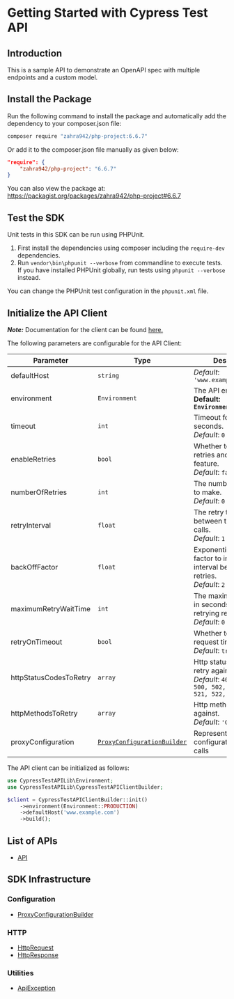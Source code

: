 
# Getting Started with Cypress Test API

## Introduction

This is a sample API to demonstrate an OpenAPI spec with multiple endpoints and a custom model.

## Install the Package

Run the following command to install the package and automatically add the dependency to your composer.json file:

```bash
composer require "zahra942/php-project:6.6.7"
```

Or add it to the composer.json file manually as given below:

```json
"require": {
    "zahra942/php-project": "6.6.7"
}
```

You can also view the package at:
https://packagist.org/packages/zahra942/php-project#6.6.7

## Test the SDK

Unit tests in this SDK can be run using PHPUnit.

1. First install the dependencies using composer including the `require-dev` dependencies.
2. Run `vendor\bin\phpunit --verbose` from commandline to execute tests. If you have installed PHPUnit globally, run tests using `phpunit --verbose` instead.

You can change the PHPUnit test configuration in the `phpunit.xml` file.

## Initialize the API Client

**_Note:_** Documentation for the client can be found [here.](https://www.github.com/ZahraN444/php-reportestingggggg/tree/6.6.7/doc/client.md)

The following parameters are configurable for the API Client:

| Parameter | Type | Description |
|  --- | --- | --- |
| defaultHost | `string` | *Default*: `'www.example.com'` |
| environment | `Environment` | The API environment. <br> **Default: `Environment.PRODUCTION`** |
| timeout | `int` | Timeout for API calls in seconds.<br>*Default*: `0` |
| enableRetries | `bool` | Whether to enable retries and backoff feature.<br>*Default*: `false` |
| numberOfRetries | `int` | The number of retries to make.<br>*Default*: `0` |
| retryInterval | `float` | The retry time interval between the endpoint calls.<br>*Default*: `1` |
| backOffFactor | `float` | Exponential backoff factor to increase interval between retries.<br>*Default*: `2` |
| maximumRetryWaitTime | `int` | The maximum wait time in seconds for overall retrying requests.<br>*Default*: `0` |
| retryOnTimeout | `bool` | Whether to retry on request timeout.<br>*Default*: `true` |
| httpStatusCodesToRetry | `array` | Http status codes to retry against.<br>*Default*: `408, 413, 429, 500, 502, 503, 504, 521, 522, 524` |
| httpMethodsToRetry | `array` | Http methods to retry against.<br>*Default*: `'GET', 'PUT'` |
| proxyConfiguration | [`ProxyConfigurationBuilder`](https://www.github.com/ZahraN444/php-reportestingggggg/tree/6.6.7/doc/proxy-configuration-builder.md) | Represents the proxy configurations for API calls |

The API client can be initialized as follows:

```php
use CypressTestAPILib\Environment;
use CypressTestAPILib\CypressTestAPIClientBuilder;

$client = CypressTestAPIClientBuilder::init()
    ->environment(Environment::PRODUCTION)
    ->defaultHost('www.example.com')
    ->build();
```

## List of APIs

* [API](https://www.github.com/ZahraN444/php-reportestingggggg/tree/6.6.7/doc/controllers/api.md)

## SDK Infrastructure

### Configuration

* [ProxyConfigurationBuilder](https://www.github.com/ZahraN444/php-reportestingggggg/tree/6.6.7/doc/proxy-configuration-builder.md)

### HTTP

* [HttpRequest](https://www.github.com/ZahraN444/php-reportestingggggg/tree/6.6.7/doc/http-request.md)
* [HttpResponse](https://www.github.com/ZahraN444/php-reportestingggggg/tree/6.6.7/doc/http-response.md)

### Utilities

* [ApiException](https://www.github.com/ZahraN444/php-reportestingggggg/tree/6.6.7/doc/api-exception.md)

